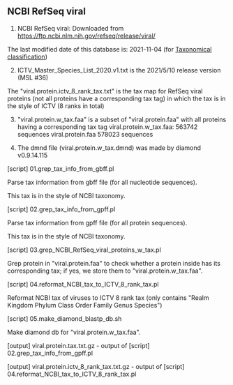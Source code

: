 ## NCBI RefSeq viral

1) NCBI RefSeq viral: Downloaded from https://ftp.ncbi.nlm.nih.gov/refseq/release/viral/

The last modified date of this database is: 2021-11-04 (for [Taxonomical classification](https://github.com/AnantharamanLab/TYMEFLIES_Viral/tree/main/Taxonomic_classification))

2) ICTV_Master_Species_List_2020.v1.txt is the 2021/5/10 release version (MSL #36)

The "viral.protein.ictv_8_rank_tax.txt" is the tax map for RefSeq viral proteins (not all proteins have a corresponding tax tag) in which the tax is in the style of ICTV (8 ranks in total)

3) "viral.protein.w_tax.faa" is a subset of "viral.protein.faa" with all proteins having a corresponding tax tag
viral.protein.w_tax.faa: 563742 sequences
viral.protein.faa 578023 sequences

4) The dmnd file (viral.protein.w_tax.dmnd) was made by diamond v0.9.14.115



[script] 01.grep_tax_info_from_gbff.pl

Parse tax information from gbff file (for all nucleotide sequences).

This tax is in the style of NCBI taxonomy.

[script] 02.grep_tax_info_from_gpff.pl

Parse tax information from gpff file (for all protein sequences).

This tax is in the style of NCBI taxonomy.

[script] 03.grep_NCBI_RefSeq_viral_proteins_w_tax.pl

Grep protein in "viral.protein.faa" to check whether a protein inside has its corresponding tax; if yes, we store them to "viral.protein.w_tax.faa".

[script] 04.reformat_NCBI_tax_to_ICTV_8_rank_tax.pl

Reformat NCBI tax of viruses to ICTV 8 rank tax (only contains "Realm Kingdom Phylum Class Order  Family  Genus Species")

[script] 05.make_diamond_blastp_db.sh

Make diamond db for "viral.protein.w_tax.faa".



[output] viral.protein.tax.txt.gz  - output of [script] 02.grep_tax_info_from_gpff.pl

[output] viral.protein.ictv_8_rank_tax.txt.gz  - output of [script] 04.reformat_NCBI_tax_to_ICTV_8_rank_tax.pl

